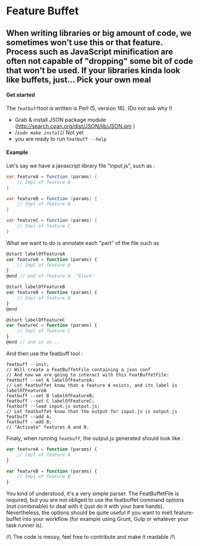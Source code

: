 Feature Buffet
=====================
When writing libraries or big amount of code, we sometimes won't use this or that feature. Process such as JavaScript minification are often not capable of "dropping" some bit of code that won't be used. If your libraries kinda look like buffets, just...
Pick your own meal
---------
#### Get started
The ```featbuff```tool is written is Perl (5, version 16). (Do not ask why !) 
- Grab & install JSON package module (http://search.cpan.org/dist/JSON/lib/JSON.pm )
- /*``sudo make install``*/ Not yet
- you are ready to run ```featbuff --help```
 
#### Example
Let's say we have a javascript library file "input.js", such as :
```java
var featureA = function (params) {
    // Impl of feature A
}

var featureB = function (params) {
    // Impl of feature B
}

var featureC = function (params) {
    // Impl of feature C
}
```
What we want to do is annotate each "part" of the file such as
```javascript
@start labelOfFeatureA
var featureA = function (params) {
    // Impl of feature A
}
@end // end of feature A  "block"

@start labelOfFeatureB
var featureB = function (params) {
    // Impl of feature B
}
@end 

@start labelOfFeatureC
var featureC = function (params) {
    // Impl of feature C
}
@end // and so on...
```
And then use the featbuff tool :
```
featbuff --init; 
// Will create a FeatBuffetFile containing a json conf 
// And now we are going to interact with this FeatBuffetFile:
featbuff --set A labelOfFeatureA; 
// Let featbuffet know that a feature A exists, and its label is labelOfFeatureA
featbuff --set B labelOfFeatureB;
featbuff --set C labelOfFeatureC;
featbuff --load input.js output.js;
// Let featbuffet know that the output for input.js is output.js
featbuff --add A;
featbuff --add B;
// "Activate" features A and B. 
```

Finaly, when running ``featbuff``, the output.js generated should look like :
```javascript
var featureA = function (params) {
    // Impl of feature A
}

var featureB = function (params) {
    // Impl of feature B
}
```

You kind of understood, it's a very simple parser. The FeatBuffetFile is required, but you are not obliged to use the featbuffet command options (not combinable) to deal with it (just do it with your bare hands). 
Nevertheless, the options should be quite useful if you want to melt feature-buffet into your workflow (for example using Grunt, Gulp or whatever your task runner is).

/!\ The code is messy, feel free to contribute and make it readable /!\